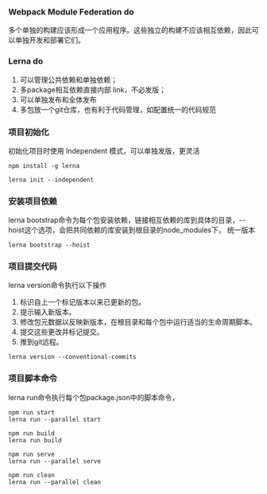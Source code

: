 ###  Webpack Module Federation do
多个单独的构建应该形成一个应用程序。这些独立的构建不应该相互依赖，因此可以单独开发和部署它们。

### Lerna do
1.  可以管理公共依赖和单独依赖；
2.  多package相互依赖直接内部 link，不必发版；
3.  可以单独发布和全体发布
4.  多包放一个git仓库，也有利于代码管理，如配置统一的代码规范

### 项目初始化
初始化项目时使用 Independent 模式，可以单独发版，更灵活

```
npm install -g lerna

lerna init --independent
```

### 安装项目依赖
lerna bootstrap命令为每个包安装依赖，链接相互依赖的库到具体的目录，--hoist这个选项，会把共同依赖的库安装到根目录的node_modules下， 统一版本

```
lerna bootstrap --hoist
```

### 项目提交代码
lerna version命令执行以下操作

1. 标识自上一个标记版本以来已更新的包。
2. 提示输入新版本。
3. 修改包元数据以反映新版本，在根目录和每个包中运行适当的生命周期脚本。
4. 提交这些更改并标记提交。
5. 推到git远程。

```
lerna version --conventional-commits
```

### 项目脚本命令
lerna run命令执行每个包package.json中的脚本命令，
```
npm run start 
lerna run --parallel start

npm run build
lerna run build

npm run serve
lerna run --parallel serve

npm run clean
lerna run --parallel clean
```
